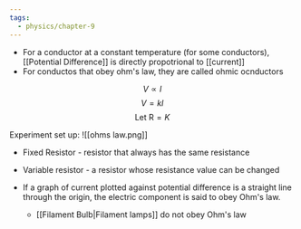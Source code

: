 ```yaml
---
tags:
  - physics/chapter-9
---
```


- For a conductor at a constant temperature (for some conductors), [[Potential Difference]] is directly propotrional to [[current]]
- For conductos that obey ohm's law, they are called ohmic ocnductors

$$V \propto I$$
$$V = kI$$
$$\text{Let R} = K$$

Experiment set up:
![[ohms law.png]]
- Fixed Resistor - resistor that always has the same resistance
- Variable resistor - a resistor whose resistance value can be changed

- If a graph of current plotted against potential difference is a straight line through the origin, the electric component is said to obey Ohm's law.
	- [[Filament Bulb|Filament lamps]] do not obey Ohm's law